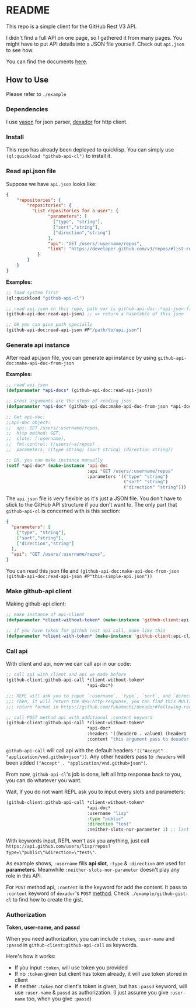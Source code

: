 # README #

This repo is a simple client for the GitHub Rest V3 API. 

I didn't find a full API on one page, so I gathered it from many pages. You might have to put API details into a JSON file yourself. Check out `api.json` to see how.

You can find the documents [here](https://developer.github.com/v3/).

## How to Use ##

Please refer to `./example`

### Dependencies ###

I use [yason](https://github.com/phmarek/yason) for json parser, [dexador](https://github.com/fukamachi/dexador) for http client.

### Install ###

This repo has already been deployed to quicklisp. You can simply use `(ql:quickload "github-api-cl")` to install it.

### Read api.json file ###

Suppose we have `api.json` looks like:

``` json
{
    "repositories": {
        "repositories": {
          "List repositories for a user": {
                "parameters": [
                  ["type", "string"],
                  ["sort","string"],
                  ["direction","string"]
                ],
                "api": "GET /users/:username/repos",
                "link": "https://developer.github.com/v3/repos/#list-repositories-for-a-user"
            }
        }
    }
}
```
**Examples:**

```lisp
;; load system first
(ql:quickload "github-api-cl")

;; read api.json in this repo, path var is github-api-doc::*api-json-file-path*
(github-api-doc:read-api-json) ;; => return a hashtable of this json

;; OR you can give path specially
(github-api-doc:read-api-json #P"/path/to/api.json")
```

### Generate api instance ###

After read api.json file, you can generate api instance by using `github-api-doc:make-api-doc-from-json`

**Examples:**

``` lisp
;; read api.json
(defparameter *api-docs* (github-api-doc:read-api-json))

;; &rest arguments are the steps of reading json
(defparameter *api-doc* (github-api-doc:make-api-doc-from-json *api-docs* "repositories" "repositories" "List repositories for a user"))

;; Get api-doc: 
;;api-doc object:
;;  api: GET /users/:username/repos,
;;  http method: GET,
;;  slots: (:username),
;;  fmt-control: (/users/~a/repos)
;;  parameters: ((type string) (sort string) (direction string))

;; OR, you can make instance manually
(setf *api-doc* (make-instance 'api-doc
                               :api "GET /users/:username/repos"
                               :parameters '(("type" "string") 
                                             ("sort" "string") 
                                             ("direction" "string")))
```

The `api.json` file is very flexible as it's just a JSON file. You don't have to stick to the GitHub API structure if you don't want to. The only part that `github-api-cl` is concerned with is this section:

```json
{
  "parameters": [
    ["type", "string"],
    ["sort","string"],
    ["direction","string"]
  ],
  "api": "GET /users/:username/repos",
}
```

You can read this json file and `(github-api-doc:make-api-doc-from-json (github-api-doc:read-api-json #P"this-simple-api.json"))`

### Make github-api client ###

Making github-api client:

```lisp
;; make instance of api-client
(defparameter *client-without-token* (make-instance 'github-client:api-client))

;; if you have token for github rest api call, make like this
(defparameter *client-with-token* (make-instance 'github-client:api-client :token "123"))
```

### Call api ###

With client and api, now we can call api in our code:

```lisp
;; call api with client and api we made before
(github-client:github-api-call *client-without-token*
                               *api-doc*)

;;; REPL will ask you to input `:username`, `type`, `sort`, and `direction`
;;; Then, it will return the dex:http-response, you can find this MULTIPLE-VALUEs 
;;; return format in https://github.com/fukamachi/dexador#following-redirects-get-or-head

;; call POST method api with additional :content keyword
(github-client:github-api-call *client-without-token*
                               *api-doc*
                               :headers '((header0 . value0) (header1 . value1))
                               :content "this argument pass to dexador directly")
```

`github-api-call` will call api with the default headers `'(("Accept" . "application/vnd.github+json"))`. Any other headers pass to `:headers` will been added `("Accept" . "application/vnd.github+json")`.

From now, `github-api-cl`'s job is done, left all http response back to you, you can do whatever you want.

Wait, if you do not want REPL ask you to input every slots and parameters:

```lisp
(github-client:github-api-call *client-without-token*
                               *api-doc*
                               :username "lisp"
                               :type "public"
                               :direction "test"
                               :neither-slots-nor-parameter 1) ;; last keyword is redundant
```

With keywords input, REPL won't ask you anything, just call `https://api.github.com/users/lisp/repos?type=\"public\"&direction=\"test\"`. 

As example shows, `:username` fills **api slot**, `:type` & `:direction`  are used for **parameters**. Meanwhile `:neither-slots-nor-parameter` doesn't play any role in this API.

For `POST` method api, `:content` is the keyword for add the content. It pass to `:content` keyword of `dexador`'s `POST` [method](https://github.com/fukamachi/dexador#function-post). Check `./example/github-gist-cl` to find how to create the gist.

### Authorization ###

**Token, user-name, and passd**

When you need authorization, you can include `:token`, `:user-name` and `:passd` in `github-client:github-api-call` as keywords. 

Here's how it works:

+ If you input `:token`, will use token you provided
+ If no `:token` given but client has token already, it will use token stored in client
+ If neither `:token` nor client's token is given, but has `:passd` keyword, will use `:user-name` & `passd` as authorization. (I just assume you give `:user-name` too, when you give `:passd`)
